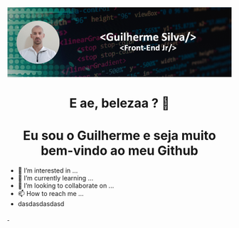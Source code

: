 <img src="https://github.com/GuilhermeSilva92/GuilhermeSilva92/blob/main/github.png" />

<h1 align="center">E ae, belezaa ? 👋 </h1>
<h1 align="center">Eu sou o Guilherme e seja muito bem-vindo ao meu Github </h1>

- 👀 I’m interested in ...
- 🌱 I’m currently learning ...
- 💞️ I’m looking to collaborate on ...
- 📫 How to reach me ...
- dasdasdasdasd


<div>
   <a href="https://github.com/guilhermeb-silva/github-readme-stats">
    <img height="180px" src="https://github-readme-stats.vercel.app/api?username=guilhermeb-silva&show_icons=true&theme=merko&include_all_commits=true" alt=""/>
  </a>
  <a href="https://github.com/guilhermeb-silva/convoychat">
    <img height="180px" src="https://github-readme-stats.vercel.app/api/top-langs/?username=guilhermeb-silva&layout=compact&theme=merko" alt=""/>
  </a>
 
</div>


